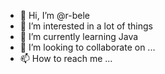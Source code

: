 - 👋 Hi, I’m @r-bele
- 👀 I’m interested in a lot of things
- 🌱 I’m currently learning Java
- 💞️ I’m looking to collaborate on ...
- 📫 How to reach me ...

<!---
r-bele/r-bele is a ✨ special ✨ repository because its `README.md` (this file) appears on your GitHub profile.
You can click the Preview link to take a look at your changes.
--->
